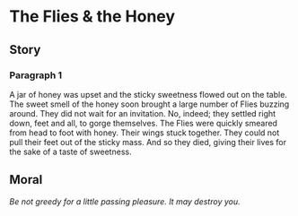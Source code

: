 
# The Flies & the Honey

## Story


### Paragraph 1

A jar of honey was upset and the sticky sweetness flowed out on the table. The sweet smell of the honey soon brought a large number of Flies buzzing around. They did not wait for an invitation. No, indeed; they settled right down, feet and all, to gorge themselves. The Flies were quickly smeared from head to foot with honey. Their wings stuck together. They could not pull their feet out of the sticky mass. And so they died, giving their lives for the sake of a taste of sweetness.



## Moral

_Be not greedy for a little passing pleasure. It may destroy you._

